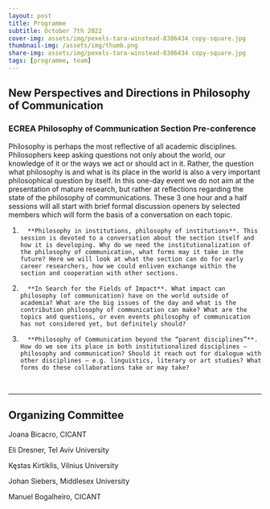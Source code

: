 ```yaml
---
layout: post
title: Programme
subtitle: October 7th 2022
cover-img: assets/img/pexels-tara-winstead-8386434 copy-square.jpg
thumbnail-img: /assets/img/thumb.png
share-img: assets/img/pexels-tara-winstead-8386434 copy-square.jpg
tags: [programme, team]
---
```



## New Perspectives and Directions in Philosophy of Communication


### ECREA Philosophy of Communication Section Pre-conference


Philosophy is perhaps the most reflective of all academic disciplines. Philosophers keep asking questions not only about the world, our knowledge of it or the ways we act or should act in it. Rather, the question what philosophy is and what is its place in the world is also a very important philosophical question by itself.
In this one-day event we do not aim at the presentation of mature research, but rather at reflections regarding the state of the philosophy of communications. 
These 3 one hour and a half sessions will all start with brief formal discussion openers by selected members which will form the basis of a conversation on each topic.


1.       **Philosophy in institutions, philosophy of institutions**. This session is devoted to a conversation about the section itself and how it is developing. Why do we need the institutionalization of the philosophy of communication, what forms may it take in the future? Here we will look at what the section can do for early career researchers, how we could enliven exchange within the section and cooperation with other sections.


2.       **In Search for the Fields of Impact**. What impact can philosophy (of communication) have on the world outside of academia? What are the big issues of the day and what is the contribution philosophy of communication can make? What are the topics and questions, or even events philosophy of communication has not considered yet, but definitely should?


3.       **Philosophy of Communication beyond the “parent disciplines”**. How do we see its place in both institutionalized disciplines – philosophy and communication? Should it reach out for dialogue with other disciplines – e.g. linguistics, literary or art studies? What forms do these collaborations take or may take?



 
 

---



## Organizing Committee

Joana Bicacro, CICANT

Eli Dresner, Tel Aviv University

Kęstas Kirtiklis, Vilnius University

Johan Siebers, Middlesex University

Manuel Bogalheiro, CICANT

